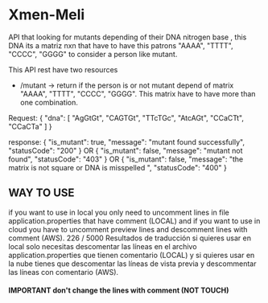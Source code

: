 # Xmen-Meli
API that looking for mutants depending of their DNA nitrogen base , this DNA its a matriz nxn that have to have this patrons "AAAA", "TTTT", "CCCC", "GGGG" to consider a person like mutant. 

This API rest have two resources
- /mutant -> return if the person is or not mutant depend of matrix "AAAA", "TTTT", "CCCC", "GGGG". This matrix have to have more than one combination. 

Request: 
{
    "dna": [
        "AgGtGt",
        "CAGTGt",
        "TTcTGc",
        "AtcAGt",
        "CCaCTt",
        "CCaCTa"
    ]
}

response: 
{
    "is_mutant": true,
    "message": "mutant found successfully",
    "statusCode": "200"
}
OR
{
    "is_mutant": false,
    "message": "mutant not found",
    "statusCode": "403"
}
OR
{
    "is_mutant": false,
    "message": "the matrix is not square or DNA is misspelled ",
    "statusCode": "400"
}

## WAY TO USE

if you want to use in local you only need to uncomment lines in file application.properties that have comment (LOCAL) and if you want to use in cloud you have to uncomment preview lines and descomment lines with comment (AWS).
226 / 5000
Resultados de traducción
si quieres usar en local solo necesitas descomentar las líneas en el archivo application.properties que tienen comentario (LOCAL) y si quieres usar en la nube tienes que descomentar las líneas de vista previa y descommentar las líneas con comentario (AWS). 
#### IMPORTANT don't change the lines with comment (NOT TOUCH)





